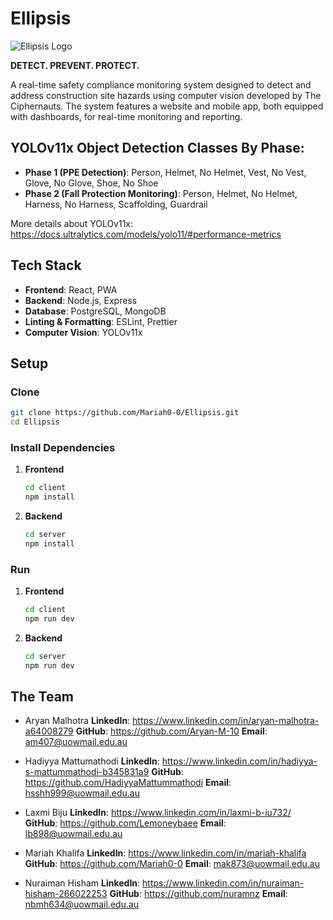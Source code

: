 # Ellipsis


![Ellipsis Logo](https://i.postimg.cc/mZ9y1TqR/Screenshot-2025-03-18-211910.png)

**DETECT. PREVENT. PROTECT.**


A real-time safety compliance monitoring system designed to detect and address construction site hazards using computer vision developed by The Ciphernauts. The system features a website and mobile app, both equipped with dashboards, for real-time monitoring and reporting.


## YOLOv11x Object Detection Classes By Phase:

- **Phase 1 (PPE Detection)**: Person, Helmet, No Helmet, Vest, No Vest, Glove, No Glove, Shoe, No Shoe
- **Phase 2 (Fall Protection Monitoring)**: Person, Helmet, No Helmet, Harness, No Harness, Scaffolding, Guardrail

More details about YOLOv11x: https://docs.ultralytics.com/models/yolo11/#performance-metrics 

## Tech Stack

- **Frontend**: React, PWA
- **Backend**: Node.js, Express
- **Database**: PostgreSQL, MongoDB
- **Linting & Formatting**: ESLint, Prettier
- **Computer Vision**: YOLOv11x

## Setup

### Clone

   ```bash
   git clone https://github.com/Mariah0-0/Ellipsis.git
   cd Ellipsis
   ```

### Install Dependencies

1. **Frontend**

   ```bash
   cd client
   npm install
   ```

2. **Backend**

   ```bash
   cd server
   npm install
   ```

### Run

1. **Frontend**

   ```bash
   cd client
   npm run dev
   ```

2. **Backend**

   ```bash
   cd server
   npm run dev
   ```

## The Team

- Aryan Malhotra
**LinkedIn**: https://www.linkedin.com/in/aryan-malhotra-a64008279
**GitHub**: https://github.com/Aryan-M-10
**Email**: am407@uowmail.edu.au

- Hadiyya Mattumathodi
**LinkedIn**: https://www.linkedin.com/in/hadiyya-s-mattummathodi-b345831a9
**GitHub**: https://github.com/HadiyyaMattummathodi
**Email**: hsshh999@uowmail.edu.au

- Laxmi Biju
**LinkedIn**: https://www.linkedin.com/in/laxmi-b-iu732/
**GitHub**: https://github.com/Lemoneybaee
**Email**: lb898@uowmail.edu.au

- Mariah Khalifa
**LinkedIn**: https://www.linkedin.com/in/mariah-khalifa
**GitHub**: https://github.com/Mariah0-0
**Email**: mak873@uowmail.edu.au

- Nuraiman Hisham
**LinkedIn**: https://www.linkedin.com/in/nuraiman-hisham-266022253
**GitHub**: https://github.com/nuramnz
**Email**: nbmh634@uowmail.edu.au 

